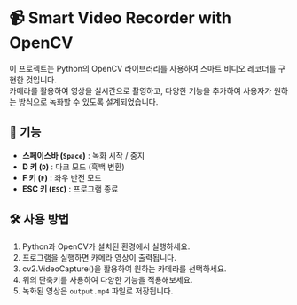 # 📹 Smart Video Recorder with OpenCV  

이 프로젝트는 Python의 OpenCV 라이브러리를 사용하여 스마트 비디오 레코더를 구현한 것입니다.  
카메라를 활용하여 영상을 실시간으로 촬영하고, 다양한 기능을 추가하여 사용자가 원하는 방식으로 녹화할 수 있도록 설계되었습니다.  

## 🎥 기능  

- **스페이스바 (`Space`)** : 녹화 시작 / 중지  
- **D 키 (`D`)** : 다크 모드 (흑백 변환)  
- **F 키 (`F`)** : 좌우 반전 모드  
- **ESC 키 (`ESC`)** : 프로그램 종료  

## 🛠 사용 방법  

1. Python과 OpenCV가 설치된 환경에서 실행하세요.  
2. 프로그램을 실행하면 카메라 영상이 출력됩니다.  
3. cv2.VideoCapture()을 활용하여 원하는 카메라를 선택하세요.
3. 위의 단축키를 사용하여 다양한 기능을 적용해보세요.  
4. 녹화된 영상은 `output.mp4` 파일로 저장됩니다.

